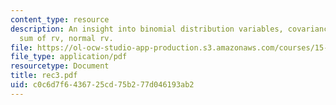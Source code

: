 ```yaml
---
content_type: resource
description: An insight into binomial distribution variables, covariance and correlation,
  sum of rv, normal rv.
file: https://ol-ocw-studio-app-production.s3.amazonaws.com/courses/15-063-communicating-with-data-summer-2003/c0c6d7f6436725cd75b277d046193ab2_rec3.pdf
file_type: application/pdf
resourcetype: Document
title: rec3.pdf
uid: c0c6d7f6-4367-25cd-75b2-77d046193ab2
---
```

